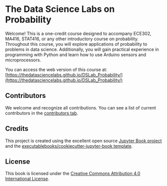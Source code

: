 # The Data Science Labs on Probability

Welcome! This is a one-credit course designed to accompany ECE302, MA416, STAT416, or any other introductory course on probability. Throughout this course, you will explore applications of probability to problems in data science. Additionally, you will gain practical experience in programming with Python and learn how to use Arduino sensors and microprocessors.

You can access the web version of this course at: [https://thedatasciencelabs.github.io/DSLab_Probability/](https://thedatasciencelabs.github.io/DSLab_Probability/)

## Contributors

We welcome and recognize all contributions. You can see a list of current contributors in the [contributors tab](https://github.com/TheDataScienceLabs/DSLab_Probability/graphs/contributors).

## Credits

This project is created using the excellent open source [Jupyter Book project](https://jupyterbook.org/) and the [executablebooks/cookiecutter-jupyter-book template](https://github.com/executablebooks/cookiecutter-jupyter-book).

## License

This book is licensed under the [Creative Commons Attribution 4.0 International License](https://creativecommons.org/licenses/by/4.0/).
